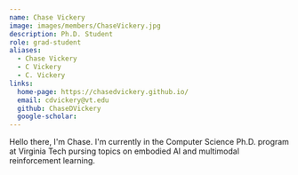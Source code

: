 ```yaml
---
name: Chase Vickery
image: images/members/ChaseVickery.jpg
description: Ph.D. Student
role: grad-student
aliases:
  - Chase Vickery
  - C Vickery
  - C. Vickery
links:
  home-page: https://chasedvickery.github.io/
  email: cdvickery@vt.edu
  github: ChaseDVickery
  google-scholar: 
---
```


Hello there, I'm Chase. I'm currently in the Computer Science Ph.D. program at Virginia Tech pursing topics on embodied AI and multimodal reinforcement learning.